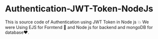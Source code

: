 # Authentication-JWT-Token-NodeJs
This is source code of Authentication using JWT Token in Node js 💥
We were Using EJS for Forntend 🦥 and Node js for backend and mongoDB for database❤️.
